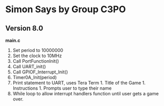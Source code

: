 # Simon Says by Group C3PO

## Version 8.0

**main.c**
1. Set period to 10000000
2. Set the clock to 10MHz
3. Call PortFunctionInit()
4. Call UART_init()
5. Call GPIOF_Interrupt_Init()
6. Timer0A_Init(period)
7. Print statement to UART, uses Tera Term
       1. Title of the Game
       1. Instructions
       1. Prompts user to type their name
8. While loop to allow interrupt handlers function until user gets a game over.
